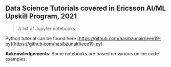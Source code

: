 ## Data Science Tutorials covered in Ericsson AI/ML Upskill Program, 2021

> A list of Jupyter notebooks

Python tutorial can be found here [https://github.com/hasibzunair/ieee19-py](https://github.com/hasibzunair/ieee19-py).

**Acknowledgements**: Some notebooks are based on various online code examples.
